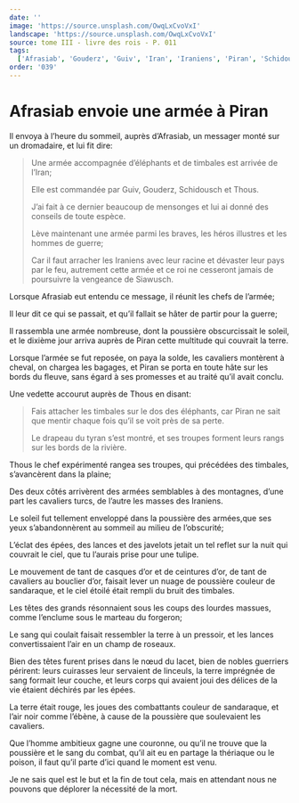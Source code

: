 ```yaml
---
date: ''
image: 'https://source.unsplash.com/OwqLxCvoVxI'
landscape: 'https://source.unsplash.com/OwqLxCvoVxI'
source: tome III - livre des rois - P. 011
tags:
  ['Afrasiab', 'Gouderz', 'Guiv', 'Iran', 'Iraniens', 'Piran', 'Schidousch', 'Siawusch', 'Thous']
order: '039'
---
```


# Afrasiab envoie une armée à Piran

Il envoya à l’heure du sommeil, auprès d’Afrasiab, un messager monté sur un dromadaire, et lui fit dire:

> Une armée accompagnée d’éléphants et de timbales est arrivée de l’Iran;
>
> Elle est commandée par Guiv, Gouderz, Schidousch et Thous.
>
> J’ai fait à ce dernier beaucoup de mensonges et lui ai donné des conseils de toute espèce.
>
> Lève maintenant une armée parmi les braves, les héros illustres et les hommes de guerre;
>
> Car il faut arracher les Iraniens avec leur racine et dévaster leur pays par le feu, autrement cette armée et ce roi ne cesseront jamais de poursuivre la vengeance de Siawusch.

Lorsque Afrasiab eut entendu ce message, il réunit les chefs de l’armée;

Il leur dit ce qui se passait, et qu’il fallait se hâter de partir pour la guerre;

Il rassembla une armée nombreuse, dont la poussière obscurcissait le soleil, et le dixième jour arriva auprès de Piran cette multitude qui couvrait la terre.

Lorsque l’armée se fut reposée, on paya la solde, les cavaliers montèrent à cheval, on chargea les bagages, et Piran se porta en toute hâte sur les bords du fleuve, sans égard à ses promesses et au traité qu’il avait conclu.

Une vedette accourut auprès de Thous en disant:

> Fais attacher les timbales sur le dos des éléphants, car Piran ne sait que mentir chaque fois qu’il se voit près de sa perte.
>
> Le drapeau du tyran s’est montré, et ses troupes forment leurs rangs sur les bords de la rivière.

Thous le chef expérimenté rangea ses troupes, qui précédées des timbales, s’avancèrent dans la plaine;

Des deux côtés arrivèrent des armées semblables à des montagnes, d’une part les cavaliers turcs, de l’autre les masses des Iraniens.

Le soleil fut tellement enveloppé dans la poussière des armées,que ses yeux s’abandonnèrent au sommeil au milieu de l’obscurité;

L’éclat des épées, des lances et des javelots jetait un tel reflet sur la nuit qui couvrait le ciel, que tu l’aurais prise pour une tulipe.

Le mouvement de tant de casques d’or et de ceintures d’or, de tant de cavaliers au bouclier d’or, faisait lever un nuage de poussière couleur de sandaraque, et le ciel étoilé était rempli du bruit des timbales.

Les têtes des grands résonnaient sous les coups des lourdes massues, comme l’enclume sous le marteau du forgeron;

Le sang qui coulait faisait ressembler la terre à un pressoir, et les lances convertissaient l’air en un champ de roseaux.

Bien des têtes furent prises dans le nœud du lacet, bien de nobles guerriers périrent: leurs cuirasses leur servaient de linceuls, la terre imprégnée de sang formait leur couche, et leurs corps qui avaient joui des délices de la vie étaient déchirés par les épées.

La terre était rouge, les joues des combattants couleur de sandaraque, et l’air noir comme l’ébène, à cause de la poussière que soulevaient les cavaliers.

Que l’homme ambitieux gagne une couronne, ou qu’il ne trouve que la poussière et le sang du combat, qu’il ait eu en partage la thériaque ou le poison, il faut qu’il parte d’ici quand le moment est venu.

Je ne sais quel est le but et la fin de tout cela, mais en attendant nous ne pouvons que déplorer la nécessité de la mort.
